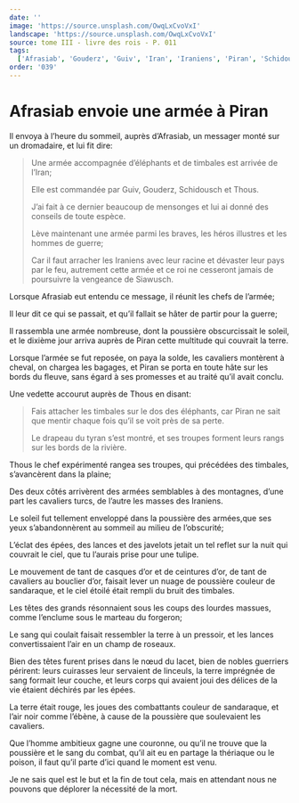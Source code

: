 ```yaml
---
date: ''
image: 'https://source.unsplash.com/OwqLxCvoVxI'
landscape: 'https://source.unsplash.com/OwqLxCvoVxI'
source: tome III - livre des rois - P. 011
tags:
  ['Afrasiab', 'Gouderz', 'Guiv', 'Iran', 'Iraniens', 'Piran', 'Schidousch', 'Siawusch', 'Thous']
order: '039'
---
```


# Afrasiab envoie une armée à Piran

Il envoya à l’heure du sommeil, auprès d’Afrasiab, un messager monté sur un dromadaire, et lui fit dire:

> Une armée accompagnée d’éléphants et de timbales est arrivée de l’Iran;
>
> Elle est commandée par Guiv, Gouderz, Schidousch et Thous.
>
> J’ai fait à ce dernier beaucoup de mensonges et lui ai donné des conseils de toute espèce.
>
> Lève maintenant une armée parmi les braves, les héros illustres et les hommes de guerre;
>
> Car il faut arracher les Iraniens avec leur racine et dévaster leur pays par le feu, autrement cette armée et ce roi ne cesseront jamais de poursuivre la vengeance de Siawusch.

Lorsque Afrasiab eut entendu ce message, il réunit les chefs de l’armée;

Il leur dit ce qui se passait, et qu’il fallait se hâter de partir pour la guerre;

Il rassembla une armée nombreuse, dont la poussière obscurcissait le soleil, et le dixième jour arriva auprès de Piran cette multitude qui couvrait la terre.

Lorsque l’armée se fut reposée, on paya la solde, les cavaliers montèrent à cheval, on chargea les bagages, et Piran se porta en toute hâte sur les bords du fleuve, sans égard à ses promesses et au traité qu’il avait conclu.

Une vedette accourut auprès de Thous en disant:

> Fais attacher les timbales sur le dos des éléphants, car Piran ne sait que mentir chaque fois qu’il se voit près de sa perte.
>
> Le drapeau du tyran s’est montré, et ses troupes forment leurs rangs sur les bords de la rivière.

Thous le chef expérimenté rangea ses troupes, qui précédées des timbales, s’avancèrent dans la plaine;

Des deux côtés arrivèrent des armées semblables à des montagnes, d’une part les cavaliers turcs, de l’autre les masses des Iraniens.

Le soleil fut tellement enveloppé dans la poussière des armées,que ses yeux s’abandonnèrent au sommeil au milieu de l’obscurité;

L’éclat des épées, des lances et des javelots jetait un tel reflet sur la nuit qui couvrait le ciel, que tu l’aurais prise pour une tulipe.

Le mouvement de tant de casques d’or et de ceintures d’or, de tant de cavaliers au bouclier d’or, faisait lever un nuage de poussière couleur de sandaraque, et le ciel étoilé était rempli du bruit des timbales.

Les têtes des grands résonnaient sous les coups des lourdes massues, comme l’enclume sous le marteau du forgeron;

Le sang qui coulait faisait ressembler la terre à un pressoir, et les lances convertissaient l’air en un champ de roseaux.

Bien des têtes furent prises dans le nœud du lacet, bien de nobles guerriers périrent: leurs cuirasses leur servaient de linceuls, la terre imprégnée de sang formait leur couche, et leurs corps qui avaient joui des délices de la vie étaient déchirés par les épées.

La terre était rouge, les joues des combattants couleur de sandaraque, et l’air noir comme l’ébène, à cause de la poussière que soulevaient les cavaliers.

Que l’homme ambitieux gagne une couronne, ou qu’il ne trouve que la poussière et le sang du combat, qu’il ait eu en partage la thériaque ou le poison, il faut qu’il parte d’ici quand le moment est venu.

Je ne sais quel est le but et la fin de tout cela, mais en attendant nous ne pouvons que déplorer la nécessité de la mort.
